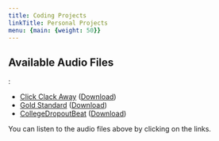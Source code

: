```yaml
---
title: Coding Projects
linkTitle: Personal Projects
menu: {main: {weight: 50}}
---
```


## Available Audio Files
:
 




- [Click Clack Away](/audio/Click_Clack_Away.mp3) ([Download](/audio/Click_Clack_Away.mp3))
- [Gold Standard](/audio/Gold_Standard.mp3) ([Download](/audio/Gold_Standard.mp3))
- [CollegeDropoutBeat](/audio/CollegeDropoutBeat.mp3) ([Download](/audio/CollegeDropoutBeat.mp3))

You can listen to the audio files above by clicking on the links.